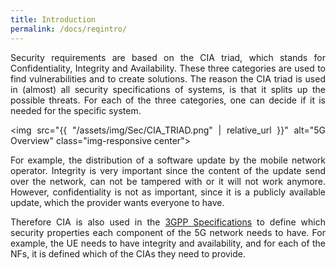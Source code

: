 ```yaml
---
title: Introduction
permalink: /docs/reqintro/
---
```

<style>body {text-align: justify}</style>

Security requirements are based on the CIA triad, which stands for Confidentiality, Integrity and Availability. 
These three categories are used to find vulnerabilities and to create solutions. The reason the CIA triad is used in (almost) all security specifications of systems, is that it splits up the possible threats. For each of the three categories, one can decide if it is needed for the specific system. 

<img src="{{ "/assets/img/Sec/CIA_TRIAD.png" | relative_url }}" alt="5G Overview" class="img-responsive center">

For example, the distribution of a software update by the mobile network operator. Integrity is very important since the content of the update send over the network, can not be tampered with or it will not work anymore. However, confidentiality is not as important, since it is a publicly available update, which the provider wants everyone to have.

Therefore CIA is also used in the <a href="https://www.etsi.org/deliver/etsi_ts/129500_129599/129509/17.07.00_60/ts_129509v170700p.pdf">3GPP Specifications</a> to define which security properties each component of the 5G network needs to have. For example, the UE needs to have integrity and availability, and for each of the NFs, it is defined which of the CIAs they need to provide.


